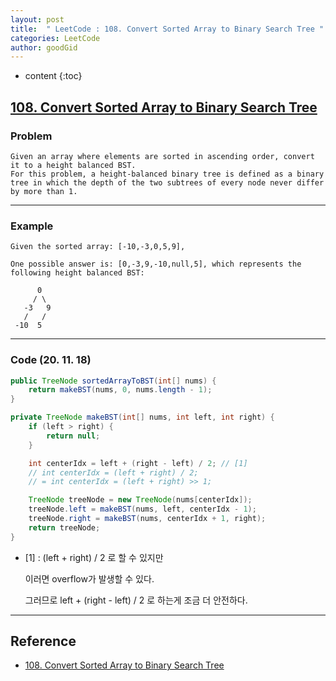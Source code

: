 ```yaml
---
layout: post
title:  " LeetCode : 108. Convert Sorted Array to Binary Search Tree "
categories: LeetCode
author: goodGid
---
```

* content
{:toc}

## [108. Convert Sorted Array to Binary Search Tree](https://leetcode.com/problems/convert-sorted-array-to-binary-search-tree/)

### Problem

```
Given an array where elements are sorted in ascending order, convert it to a height balanced BST.
For this problem, a height-balanced binary tree is defined as a binary tree in which the depth of the two subtrees of every node never differ by more than 1.
```

---

### Example

```
Given the sorted array: [-10,-3,0,5,9],

One possible answer is: [0,-3,9,-10,null,5], which represents the following height balanced BST:

      0
     / \
   -3   9
   /   /
 -10  5
```



---

### Code (20. 11. 18)

``` java
public TreeNode sortedArrayToBST(int[] nums) {
    return makeBST(nums, 0, nums.length - 1);
}

private TreeNode makeBST(int[] nums, int left, int right) {
    if (left > right) {
        return null;
    }

    int centerIdx = left + (right - left) / 2; // [1]
    // int centerIdx = (left + right) / 2;
    // = int centerIdx = (left + right) >> 1;

    TreeNode treeNode = new TreeNode(nums[centerIdx]);
    treeNode.left = makeBST(nums, left, centerIdx - 1);
    treeNode.right = makeBST(nums, centerIdx + 1, right);
    return treeNode;
}
```

* [1] : (left + right) / 2 로 할 수 있지만

  이러면 overflow가 발생할 수 있다.

  그러므로 left + (right - left) / 2 로 하는게 조금 더 안전하다.

---

## Reference

* [108. Convert Sorted Array to Binary Search Tree](https://leetcode.com/problems/convert-sorted-array-to-binary-search-tree/)
